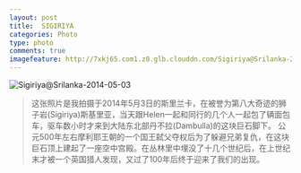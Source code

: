 ```yaml
---
layout: post
title:  SIGIRIYA
categories: Photo
type: photo
comments: true
imagefeature: http://7xkj65.com1.z0.glb.clouddn.com/Sigiriya@Srilanka-2014-05-03?imageMogr2/thumbnail/!30p
---
```


![Sigiriya@Srilanka-2014-05-03](http://7xkj65.com1.z0.glb.clouddn.com/Sigiriya@Srilanka-2014-05-03)

> 这张照片是我拍摄于2014年5月3日的斯里兰卡，在被誉为第八大奇迹的狮子岩(Sigiriya)斯基里亚，当天跟Helen一起和同行的几个人一起包了辆面包车，驱车数小时才来到大陆东北部丹不拉(Dambulla)的这块巨石脚下。
> 公元500年左右摩利耶王朝的一个国王弑父夺权后为了躲避兄弟复仇，在这块巨石顶上建起了一座空中宫殿。在丛林里中埋没了十几个世纪后，在上世纪末才被一个英国猎人发现，又过了100年后终于迎来了我们的出现。